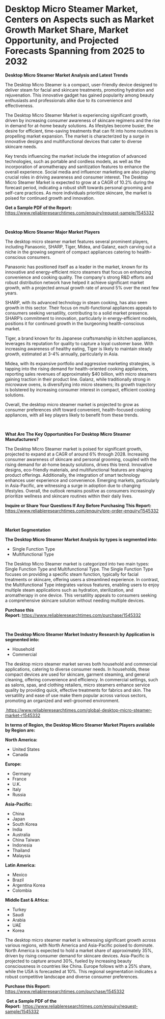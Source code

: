 <p><h1>Desktop Micro Steamer Market, Centers on Aspects such as Market Growth Market Share, Market Opportunity, and Projected Forecasts Spanning from 2025 to 2032</h1></p><p><strong>Desktop Micro Steamer Market Analysis and Latest Trends</strong></p>
<p><p>The Desktop Micro Steamer is a compact, user-friendly device designed to deliver steam for facial and skincare treatments, promoting hydration and rejuvenation. This innovative gadget has gained popularity among beauty enthusiasts and professionals alike due to its convenience and effectiveness.</p><p>The Desktop Micro Steamer Market is experiencing significant growth, driven by increasing consumer awareness of skincare regimens and the rise in demand for at-home beauty solutions. As lifestyles become busier, the desire for efficient, time-saving treatments that can fit into home routines is propelling market expansion. The market is characterized by a surge in innovative designs and multifunctional devices that cater to diverse skincare needs.</p><p>Key trends influencing the market include the integration of advanced technologies, such as portable and cordless models, as well as the incorporation of aromatherapy and sanitization features to enhance the overall experience. Social media and influencer marketing are also playing crucial roles in driving awareness and consumer interest. The Desktop Micro Steamer Market is expected to grow at a CAGR of 10.2% during the forecast period, indicating a robust shift towards personal grooming and self-care practices. As more individuals prioritize skincare, the market is poised for continued growth and innovation.</p></p>
<p><strong>Get a Sample PDF of the Report:&nbsp;</strong> <a href="https://www.reliableresearchtimes.com/enquiry/request-sample/1545332?utm_campaign=3273&utm_medium=2&utm_source=Github&utm_content=ia&utm_term=16042025&utm_id=desktop-micro-steamer">https://www.reliableresearchtimes.com/enquiry/request-sample/1545332</a></p>
<p>&nbsp;</p>
<p><strong>Desktop Micro Steamer Major Market Players</strong></p>
<p><p>The desktop micro steamer market features several prominent players, including Panasonic, SHARP, Tiger, Midea, and Galanz, each carving out a niche in the growing segment of compact appliances catering to health-conscious consumers.</p><p>Panasonic has positioned itself as a leader in the market, known for its innovative and energy-efficient micro steamers that focus on enhancing convenience and cooking quality. The company's strong R&D efforts and robust distribution network have helped it achieve significant market growth, with a projected annual growth rate of around 5% over the next few years.</p><p>SHARP, with its advanced technology in steam cooking, has also seen growth in this sector. Their focus on multi-functional appliances appeals to consumers seeking versatility, contributing to a solid market presence. SHARP’s commitment to innovation, particularly in energy-efficient models, positions it for continued growth in the burgeoning health-conscious market.</p><p>Tiger, a brand known for its Japanese craftsmanship in kitchen appliances, leverages its reputation for quality to capture a loyal customer base. With increasing awareness of healthy eating, Tiger is likely to maintain steady growth, estimated at 3-4% annually, particularly in Asia.</p><p>Midea, with its expansive portfolio and aggressive marketing strategies, is tapping into the rising demand for health-oriented cooking appliances, reporting sales revenues of approximately $40 billion, with micro steamers gaining traction in their product line. Galanz, while traditionally strong in microwave ovens, is diversifying into micro steamers; its growth trajectory is bolstered by increasing consumer interest in compact, efficient cooking solutions.</p><p>Overall, the desktop micro steamer market is projected to grow as consumer preferences shift toward convenient, health-focused cooking appliances, with all key players likely to benefit from these trends.</p></p>
<p>&nbsp;</p>
<p><strong>What Are The Key Opportunities For Desktop Micro Steamer Manufacturers?</strong></p>
<p><p>The Desktop Micro Steamer market is poised for significant growth, projected to expand at a CAGR of around 6% through 2028. Increasing consumer awareness of skincare and personal grooming, coupled with the rising demand for at-home beauty solutions, drives this trend. Innovative designs, eco-friendly materials, and multifunctional features are shaping product offerings. Additionally, the integration of smart technology enhances user experience and convenience. Emerging markets, particularly in Asia-Pacific, are witnessing a surge in adoption due to changing lifestyles. Overall, the outlook remains positive as consumers increasingly prioritize wellness and skincare routines within their daily lives.</p></p>
<p><strong>Inquire or Share Your Questions If Any Before Purchasing This Report:</strong> <a href="https://www.reliableresearchtimes.com/enquiry/pre-order-enquiry/1545332?utm_campaign=3273&utm_medium=2&utm_source=Github&utm_content=ia&utm_term=16042025&utm_id=desktop-micro-steamer">https://www.reliableresearchtimes.com/enquiry/pre-order-enquiry/1545332</a></p>
<p>&nbsp;</p>
<p><strong>Market Segmentation</strong></p>
<p><strong>The Desktop Micro Steamer Market Analysis by types is segmented into:</strong></p>
<p><ul><li>Single Function Type</li><li>Multifunctional Type</li></ul></p>
<p><p>The Desktop Micro Steamer market is categorized into two main types: Single Function Type and Multifunctional Type. The Single Function Type focuses on providing a specific steam function, typically for facial treatments or skincare, offering users a streamlined experience. In contrast, the Multifunctional Type integrates various features, enabling users to enjoy multiple steam applications such as hydration, sterilization, and aromatherapy in one device. This versatility appeals to consumers seeking a comprehensive skincare solution without needing multiple devices.</p></p>
<p><strong>Purchase this Report:&nbsp;</strong><a href="https://www.reliableresearchtimes.com/purchase/1545332?utm_campaign=3273&utm_medium=2&utm_source=Github&utm_content=ia&utm_term=16042025&utm_id=desktop-micro-steamer">https://www.reliableresearchtimes.com/purchase/1545332</a></p>
<p>&nbsp;</p>
<p><strong>The Desktop Micro Steamer Market Industry Research by Application is segmented into:</strong></p>
<p><ul><li>Household</li><li>Commercial</li></ul></p>
<p><p>The desktop micro steamer market serves both household and commercial applications, catering to diverse consumer needs. In households, these compact devices are used for skincare, garment steaming, and general cleaning, offering convenience and efficiency. In commercial settings, such as salons, spas, and clothing retailers, micro steamers enhance service quality by providing quick, effective treatments for fabrics and skin. The versatility and ease of use make them popular across various sectors, promoting an organized and well-groomed environment.</p></p>
<p><a href="https://www.reliableresearchtimes.com/global-desktop-micro-steamer-market-r1545332?utm_campaign=3273&utm_medium=2&utm_source=Github&utm_content=ia&utm_term=16042025&utm_id=desktop-micro-steamer">&nbsp;https://www.reliableresearchtimes.com/global-desktop-micro-steamer-market-r1545332</a></p>
<p><strong>In terms of Region, the Desktop Micro Steamer Market Players available by Region are:</strong></p>
<p>
    <p> <strong> North America: </strong>
        <ul>
            <li>United States</li>
            <li>Canada</li>
        </ul>
        </p> 
    <p> <strong> Europe: </strong>
        <ul>
            <li>Germany</li>
            <li>France</li>
            <li>U.K.</li>
            <li>Italy</li>
            <li>Russia</li>
        </ul>
        </p> 
    <p> <strong> Asia-Pacific: </strong>
        <ul>
            <li>China</li>
            <li>Japan</li>
            <li>South Korea</li>
            <li>India</li>
            <li>Australia</li>
            <li>China Taiwan</li>
            <li>Indonesia</li>
            <li>Thailand</li>
            <li>Malaysia</li>
        </ul>
        </p> 
    <p> <strong> Latin America: </strong>
        <ul>
            <li>Mexico</li>
            <li>Brazil</li>
            <li>Argentina Korea</li>
            <li>Colombia</li>
        </ul>
        </p> 
    <p> <strong> Middle East & Africa: </strong>
        <ul>
            <li>Turkey</li>
            <li>Saudi</li>
            <li>Arabia</li>
            <li>UAE</li>
            <li>Korea</li>
        </ul>
    </p>
    </p>
<p><p>The desktop micro steamer market is witnessing significant growth across various regions, with North America and Asia-Pacific poised to dominate. North America is expected to hold a market share of approximately 35%, driven by rising consumer demand for skincare devices. Asia-Pacific is projected to capture around 30%, fueled by increasing beauty consciousness in countries like China. Europe follows with a 25% share, while the USA is forecasted at 10%. This regional segmentation indicates a robust competitive landscape and diverse consumer preferences.</p></p>
<p><strong>Purchase this Report: </strong><a href="https://www.reliableresearchtimes.com/purchase/1545332?utm_campaign=3273&utm_medium=2&utm_source=Github&utm_content=ia&utm_term=16042025&utm_id=desktop-micro-steamer">https://www.reliableresearchtimes.com/purchase/1545332</a></p>
<p>&nbsp;<strong>Get a Sample PDF of the Report:&nbsp;&nbsp;</strong><a href="https://www.reliableresearchtimes.com/enquiry/request-sample/1545332?utm_campaign=3273&utm_medium=2&utm_source=Github&utm_content=ia&utm_term=16042025&utm_id=desktop-micro-steamer">https://www.reliableresearchtimes.com/enquiry/request-sample/1545332</a></p>
<p><strong></strong></p>
<p><p></p><p></p><p></p></p>